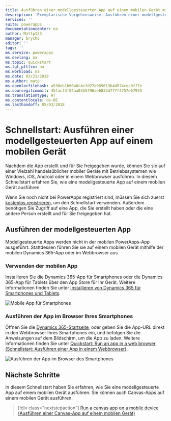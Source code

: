 ```yaml
---
title: Ausführen einer modellgesteuerten App auf einem mobilen Gerät mit PowerApps | Microsoft-Dokumentation
description: 'Exemplarische Vorgehensweise: Ausführen einer modellgesteuerten App auf einem mobilen Gerät'
services: ''
suite: powerapps
documentationcenter: na
author: Mattp123
manager: brycho
editor: ''
tags: ''
ms.service: powerapps
ms.devlang: na
ms.topic: quickstart
ms.tgt_pltfrm: na
ms.workload: na
ms.date: 03/21/2018
ms.author: matp
ms.openlocfilehash: a538eb1b6046c4cfd27e969613b44574cec8ff7e
ms.sourcegitcommit: 45fac73f04aa03b5796ae6833d777f4757e67945
ms.translationtype: HT
ms.contentlocale: de-DE
ms.lasthandoff: 05/03/2018
---
```

# <a name="quickstart-run-a-model-driven-app-on-a-mobile-device"></a>Schnellstart: Ausführen einer modellgesteuerten App auf einem mobilen Gerät

Nachdem die App erstellt und für Sie freigegeben wurde, können Sie sie auf einer Vielzahl handelsüblicher mobiler Geräte mit Betriebssystemen wie Windows, iOS, Android oder in einem Webbrowser ausführen. In diesem Schnellstart erfahren Sie, wie eine modellgesteuerte App auf einem mobilen Gerät ausführen. 

Wenn Sie noch nicht bei PowerApps registriert sind, müssen Sie sich zuerst [kostenlos registrieren](https://web.powerapps.com/signup?redirect=marketing&email=), um den Schnellstart verwenden. Außerdem benötigen Sie Zugriff auf eine App, die Sie erstellt haben oder die eine andere Person erstellt und für Sie freigegeben hat.

## <a name="run-the-model-driven-app"></a>Ausführen der modellgesteuerten App

Modellgesteuerte Apps werden nicht in der mobilen PowerApps-App ausgeführt. Stattdessen führen Sie sie auf einem mobilen Gerät mithilfe der mobilen Dynamics 365-App oder im Webbrowser aus. 

### <a name="use-the-mobile-app"></a>Verwenden der mobilen App
Installieren Sie die Dynamics 365-App für Smartphones oder die Dynamics 365-App für Tablets über den App Store für Ihr Gerät. Weitere Informationen finden Sie unter [Installieren von Dynamics 365 für Smartphones und Tablets](https://docs.microsoft.com/dynamics365/customer-engagement/mobile-app/install-dynamics-365-for-phones-and-tablets).

 ![Mobile App für Smartphones](media/run-app-client-model-driven/mobile-app-for-phone.png)

### <a name="run-in-your-phones-browser"></a>Ausführen der App im Browser Ihres Smartphones
Öffnen Sie die [Dynamics 365-Startseite](https://home.dynamics.com), oder geben Sie die App-URL direkt in den Webbrowser Ihres Smartphones ein, und befolgen Sie die Anweisungen auf dem Bildschirm, um die App zu laden. Weitere Informationen finden Sie unter [Quickstart: Run an app in a web browser (Schnellstart: Ausführen einer App in einem Webbrowser)](run-app-browser.md).

![Ausführen der App im Browser des Smartphones](media/run-app-client-model-driven/web-browser-on-phone.png)


## <a name="next-steps"></a>Nächste Schritte
In diesem Schnellstart haben Sie erfahren, wie Sie eine modellgesteuerte App auf einem mobilen Gerät ausführen. Sie können auch Canvas-Apps auf einem mobilen Gerät ausführen.

> [!div class="nextstepaction"]
> [Run a canvas app on a mobile device (Ausführen einer Canvas-App auf einem mobilen Gerät)](run-app-client.md)